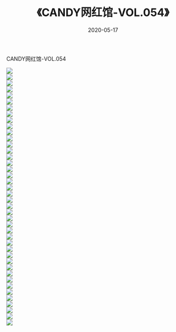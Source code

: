 ﻿---
layout: post
title:  《CANDY网红馆-VOL.054》
date:   2020-05-17
img: http://img.660000.xyz/Sharelink/网络美图/2020/CANDY网红馆-VOL.054/000.jpg
categories: [美女, 清纯, 唯美]
---

CANDY网红馆-VOL.054

  ![](http://img.660000.xyz/Sharelink/网络美图/2020/CANDY网红馆-VOL.054/001.jpg) <br> ![](http://img.660000.xyz/Sharelink/网络美图/2020/CANDY网红馆-VOL.054/002.jpg) <br> ![](http://img.660000.xyz/Sharelink/网络美图/2020/CANDY网红馆-VOL.054/003.jpg) <br> ![](http://img.660000.xyz/Sharelink/网络美图/2020/CANDY网红馆-VOL.054/004.jpg) <br> ![](http://img.660000.xyz/Sharelink/网络美图/2020/CANDY网红馆-VOL.054/005.jpg) <br> ![](http://img.660000.xyz/Sharelink/网络美图/2020/CANDY网红馆-VOL.054/006.jpg) <br> ![](http://img.660000.xyz/Sharelink/网络美图/2020/CANDY网红馆-VOL.054/007.jpg) <br> ![](http://img.660000.xyz/Sharelink/网络美图/2020/CANDY网红馆-VOL.054/008.jpg) <br> ![](http://img.660000.xyz/Sharelink/网络美图/2020/CANDY网红馆-VOL.054/009.jpg) <br> ![](http://img.660000.xyz/Sharelink/网络美图/2020/CANDY网红馆-VOL.054/010.jpg) <br> ![](http://img.660000.xyz/Sharelink/网络美图/2020/CANDY网红馆-VOL.054/011.jpg) <br> ![](http://img.660000.xyz/Sharelink/网络美图/2020/CANDY网红馆-VOL.054/012.jpg) <br> ![](http://img.660000.xyz/Sharelink/网络美图/2020/CANDY网红馆-VOL.054/013.jpg) <br> ![](http://img.660000.xyz/Sharelink/网络美图/2020/CANDY网红馆-VOL.054/014.jpg) <br> ![](http://img.660000.xyz/Sharelink/网络美图/2020/CANDY网红馆-VOL.054/015.jpg) <br> ![](http://img.660000.xyz/Sharelink/网络美图/2020/CANDY网红馆-VOL.054/016.jpg) <br> ![](http://img.660000.xyz/Sharelink/网络美图/2020/CANDY网红馆-VOL.054/017.jpg) <br> ![](http://img.660000.xyz/Sharelink/网络美图/2020/CANDY网红馆-VOL.054/018.jpg) <br> ![](http://img.660000.xyz/Sharelink/网络美图/2020/CANDY网红馆-VOL.054/019.jpg) <br> ![](http://img.660000.xyz/Sharelink/网络美图/2020/CANDY网红馆-VOL.054/020.jpg) <br> ![](http://img.660000.xyz/Sharelink/网络美图/2020/CANDY网红馆-VOL.054/021.jpg) <br> ![](http://img.660000.xyz/Sharelink/网络美图/2020/CANDY网红馆-VOL.054/022.jpg) <br> ![](http://img.660000.xyz/Sharelink/网络美图/2020/CANDY网红馆-VOL.054/023.jpg) <br> ![](http://img.660000.xyz/Sharelink/网络美图/2020/CANDY网红馆-VOL.054/024.jpg) <br> ![](http://img.660000.xyz/Sharelink/网络美图/2020/CANDY网红馆-VOL.054/025.jpg) <br> ![](http://img.660000.xyz/Sharelink/网络美图/2020/CANDY网红馆-VOL.054/026.jpg) <br> ![](http://img.660000.xyz/Sharelink/网络美图/2020/CANDY网红馆-VOL.054/027.jpg) <br> ![](http://img.660000.xyz/Sharelink/网络美图/2020/CANDY网红馆-VOL.054/028.jpg) <br> ![](http://img.660000.xyz/Sharelink/网络美图/2020/CANDY网红馆-VOL.054/029.jpg) <br> ![](http://img.660000.xyz/Sharelink/网络美图/2020/CANDY网红馆-VOL.054/030.jpg) <br> ![](http://img.660000.xyz/Sharelink/网络美图/2020/CANDY网红馆-VOL.054/031.jpg) <br> ![](http://img.660000.xyz/Sharelink/网络美图/2020/CANDY网红馆-VOL.054/032.jpg) <br> ![](http://img.660000.xyz/Sharelink/网络美图/2020/CANDY网红馆-VOL.054/033.jpg) <br> ![](http://img.660000.xyz/Sharelink/网络美图/2020/CANDY网红馆-VOL.054/034.jpg) <br> ![](http://img.660000.xyz/Sharelink/网络美图/2020/CANDY网红馆-VOL.054/035.jpg) <br> ![](http://img.660000.xyz/Sharelink/网络美图/2020/CANDY网红馆-VOL.054/036.jpg) <br> ![](http://img.660000.xyz/Sharelink/网络美图/2020/CANDY网红馆-VOL.054/037.jpg) <br> ![](http://img.660000.xyz/Sharelink/网络美图/2020/CANDY网红馆-VOL.054/038.jpg) <br> ![](http://img.660000.xyz/Sharelink/网络美图/2020/CANDY网红馆-VOL.054/039.jpg) <br> ![](http://img.660000.xyz/Sharelink/网络美图/2020/CANDY网红馆-VOL.054/040.jpg) <br> ![](http://img.660000.xyz/Sharelink/网络美图/2020/CANDY网红馆-VOL.054/041.jpg) <br> ![](http://img.660000.xyz/Sharelink/网络美图/2020/CANDY网红馆-VOL.054/042.jpg) <br>